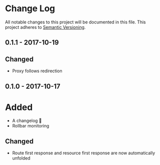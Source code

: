 # Change Log
All notable changes to this project will be documented in this file.
This project adheres to [Semantic Versioning](http://semver.org/).

## 0.1.1 - 2017-10-19

## Changed

* Proxy follows redirection

## 0.1.0 - 2017-10-17

# Added

* A changelog 🎉
* Rollbar monitoring

## Changed

* Route first response and resource first response are now automatically unfolded
